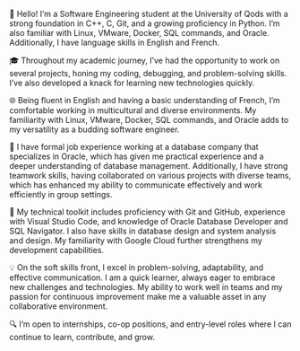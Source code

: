 👋 Hello!
I’m a Software Engineering student at the University of Qods with a strong foundation in C++, C, Git, and a growing proficiency in Python. I’m also familiar with Linux, VMware, Docker, SQL commands, and Oracle. Additionally, I have language skills in English and French.

🎓 Throughout my academic journey, I’ve had the opportunity to work on several projects, honing my coding, debugging, and problem-solving skills. I’ve also developed a knack for learning new technologies quickly.

🌐 Being fluent in English and having a basic understanding of French, I’m comfortable working in multicultural and diverse environments. My familiarity with Linux, VMware, Docker, SQL commands, and Oracle adds to my versatility as a budding software engineer.

💼 I have formal job experience working at a database company that specializes in Oracle, which has given me practical experience and a deeper understanding of database management. Additionally, I have strong teamwork skills, having collaborated on various projects with diverse teams, which has enhanced my ability to communicate effectively and work efficiently in group settings.

🔧 My technical toolkit includes proficiency with Git and GitHub, experience with Visual Studio Code, and knowledge of Oracle Database Developer and SQL Navigator. I also have skills in database design and system analysis and design. My familiarity with Google Cloud further strengthens my development capabilities.

💡 On the soft skills front, I excel in problem-solving, adaptability, and effective communication. I am a quick learner, always eager to embrace new challenges and technologies. My ability to work well in teams and my passion for continuous improvement make me a valuable asset in any collaborative environment.

🔍 I’m open to internships, co-op positions, and entry-level roles where I can continue to learn, contribute, and grow.
